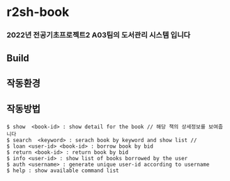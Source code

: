 # r2sh-book

### 2022년 전공기초프로젝트2 A03팀의 도서관리 시스템 입니다

## Build

## 작동환경

## 작동방법

```
$ show  <book-id> : show detail for the book // 해당 책의 상세정보를 보여줍니다
$ search  <keyword> : serach book by keyword and show list // 
$ loan <user-id> <book-id> : borrow book by bid 
$ return <book-id> : return book by bid 
$ info <user-id> : show list of books borrowed by the user 
$ auth <username> : generate unique user-id according to username 
$ help : show available command list 
```
